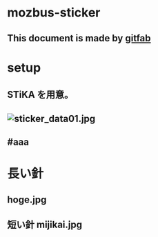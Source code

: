 # mozbus-sticker
## 
This document is made by [gitfab](http://gitfab.org)
---
# setup

STiKA を用意。
---
![sticker_data01.jpg](https://raw.github.com/dadaa/mozbus-sticker/master/gitfab/resources/sticker_data01.jpg)
---
#aaa
---
# 長い針
hoge.jpg
---
短い針
mijikai.jpg
---
